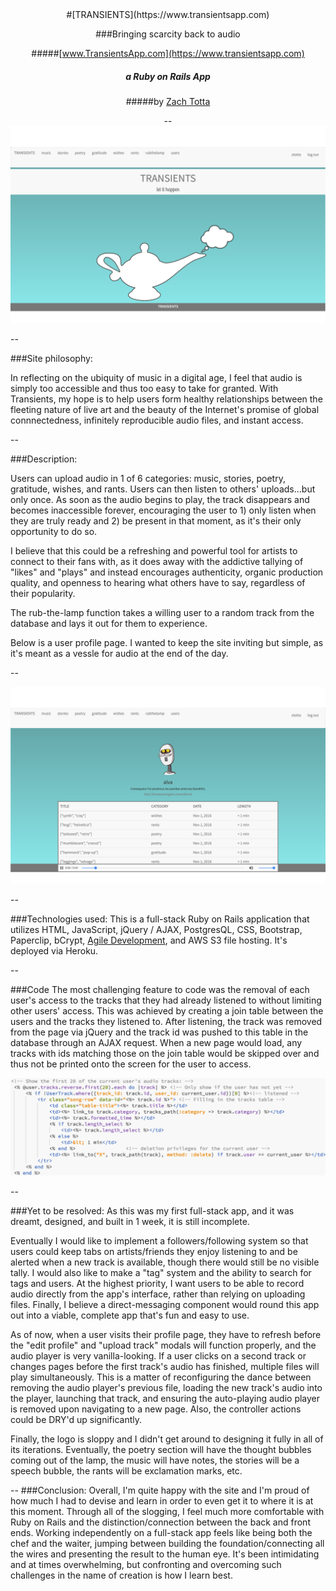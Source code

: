
<center> 
#[TRANSIENTS](https://www.transientsapp.com)

###Bringing scarcity back to audio

#####[www.TransientsApp.com](https://www.transientsapp.com)
##### a Ruby on Rails App
#####by [Zach Totta](https://www.linkedin.com/in/zachary-totta-8aa21627)

--
![](./public/welcome_screen.png)
</center>
--

###Site philosophy:

In reflecting on the ubiquity of music in a digital age, I feel that audio is simply too accessible and thus too easy to take for granted. With Transients, my hope is to help users form healthy relationships between the fleeting nature of live art and the beauty of the Internet's promise of global connnectedness, infinitely reproducible audio files, and instant access.

--

###Description:

Users can upload audio in 1 of 6 categories: music, stories, poetry, gratitude, wishes, and rants.
Users can then listen to others' uploads...but only once. As soon as the audio begins to play, the track disappears and becomes inaccessible forever, encouraging the user to 1) only listen when they are truly ready and 2) be present in that moment, as it's their only opportunity to do so.

I believe that this could be a refreshing and powerful tool for artists to connect to their fans with, as it does away with the addictive tallying of "likes" and "plays" and instead encourages authenticity, organic production quality, and openness to hearing what others have to say, regardless of their popularity.

The rub-the-lamp function takes a willing user to a random track from the database and lays it out for them to experience. 

Below is a user profile page. I wanted to keep the site inviting but simple, as it's meant as a vessle for audio at the end of the day.

--

![](./public/user_profile2.png)  

--

###Technologies used:
This is a full-stack Ruby on Rails application that utilizes HTML, JavaScript, jQuery / AJAX, PostgresQL, CSS, Bootstrap, Paperclip, bCrypt, [Agile Development](https://trello.com/b/Y7iZEk7U/transients), and AWS S3 file hosting. It's deployed via Heroku. 

--

###Code
The most challenging feature to code was the removal of each user's access to the tracks that they had already listened to without limiting other users' access. This was achieved by creating a join table between the users and the tracks they listened to. After listening, the track was removed from the page via jQuery and the track id was pushed to this table in the database through an AJAX request. When a new page would load, any tracks with ids matching those on the join table would be skipped over and thus not be printed onto the screen for the user to access. 

![tracks-snippet](https://github.com/ztotta/Transients/blob/master/public/tracks.png?raw=true)

--

###Yet to be resolved:
As this was my first full-stack app, and it was dreamt, designed, and built in 1 week, it is still incomplete.

Eventually I would like to implement a followers/following system so that users could keep tabs on artists/friends they enjoy listening to and be alerted when a new track is available, though there would still be no visible tally. I would also like to make a "tag" system and the ability to search for tags and users. At the highest priority, I want users to be able to record audio directly from the app's interface, rather than relying on uploading files. Finally, I believe a direct-messaging component would round this app out into a viable, complete app that's fun and easy to use.

As of now, when a user visits their profile page, they have to refresh before the "edit profile" and "upload track" modals will function properly, and the audio player is very vanilla-looking. If a user clicks on a second track or changes pages before the first track's audio has finished, multiple files will play simultaneously. This is a matter of reconfiguring the dance between removing the audio player's previous file, loading the new track's audio into the player, launching that track, and ensuring the auto-playing audio player is removed upon navigating to a new page. Also, the controller actions could be DRY'd up significantly.

Finally, the logo is sloppy and I didn't get around to designing it fully in all of its iterations. Eventually, the poetry section will have the thought bubbles coming out of the lamp, the music will have notes, the stories will be a speech bubble, the rants will be exclamation marks, etc.

--
###Conclusion:
Overall, I'm quite happy with the site and I'm proud of how much I had to devise and learn in order to even get it to where it is at this moment. Through all of the slogging, I feel much more comfortable with Ruby on Rails and the distinction/connection between the back and front ends. Working independently on a full-stack app feels like being both the chef and the waiter, jumping between building the foundation/connecting all the wires and presenting the result to the human eye. It's been intimidating and at times overwhelming, but confronting and overcoming such challenges in the name of creation is how I learn best.
